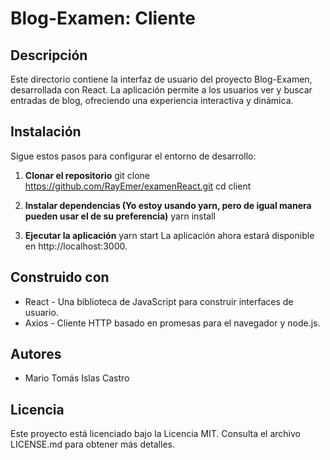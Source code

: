 # Blog-Examen: Cliente

## Descripción

Este directorio contiene la interfaz de usuario del proyecto Blog-Examen, desarrollada con React. La aplicación permite a los usuarios ver y buscar entradas de blog, ofreciendo una experiencia interactiva y dinámica.

## Instalación

Sigue estos pasos para configurar el entorno de desarrollo:

1. **Clonar el repositorio**
   git clone https://github.com/RayEmer/examenReact.git
   cd client

2. **Instalar dependencias (Yo estoy usando yarn, pero de igual manera pueden usar el de su preferencia)**
   yarn install

3. **Ejecutar la aplicación**
   yarn start
   La aplicación ahora estará disponible en http://localhost:3000.

## Construido con

- React - Una biblioteca de JavaScript para construir interfaces de usuario.
- Axios - Cliente HTTP basado en promesas para el navegador y node.js.

## Autores

- Mario Tomás Islas Castro

## Licencia

Este proyecto está licenciado bajo la Licencia MIT. Consulta el archivo LICENSE.md para obtener más detalles.

